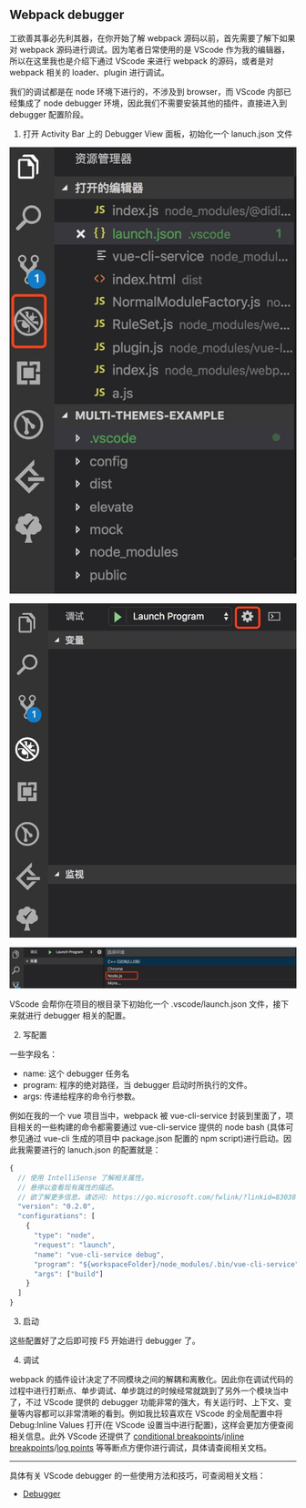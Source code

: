 ## Webpack debugger

工欲善其事必先利其器，在你开始了解 webpack 源码以前，首先需要了解下如果对 webpack 源码进行调试。因为笔者日常使用的是 VScode 作为我的编辑器，所以在这里我也是介绍下通过 VScode 来进行 webpack 的源码，或者是对 webpack 相关的 loader、plugin 进行调试。

我们的调试都是在 node 环境下进行的，不涉及到 browser，而 VScode 内部已经集成了 node debugger 环境，因此我们不需要安装其他的插件，直接进入到 debugger 配置阶段。

1. 打开 Activity Bar 上的 Debugger View 面板，初始化一个 lanuch.json 文件

![webpack-debug-1](../images/webpack/webpack-debug-1.jpeg)

![webpack-debug-2](../images/webpack/webpack-debug-2.jpeg)

![webpack-debug-3](../images/webpack/webpack-debug-3.jpeg)

VScode 会帮你在项目的根目录下初始化一个 .vscode/launch.json 文件，接下来就进行 debugger 相关的配置。

2. 写配置

一些字段名：

- name: 这个 debugger 任务名
- program: 程序的绝对路径，当 debugger 启动时所执行的文件。
- args: 传递给程序的命令行参数。

例如在我的一个 vue 项目当中，webpack 被 vue-cli-service 封装到里面了，项目相关的一些构建的命令都需要通过 vue-cli-service 提供的 node bash (具体可参见通过 vue-cli 生成的项目中 package.json 配置的 npm script)进行启动。因此我需要进行的 lanuch.json 的配置就是：

```javascript
{
  // 使用 IntelliSense 了解相关属性。
  // 悬停以查看现有属性的描述。
  // 欲了解更多信息，请访问: https://go.microsoft.com/fwlink/?linkid=830387
  "version": "0.2.0",
  "configurations": [
    {
      "type": "node",
      "request": "launch",
      "name": "vue-cli-service debug",
      "program": "${workspaceFolder}/node_modules/.bin/vue-cli-service",
      "args": ["build"]
    }
  ]
}
```

3. 启动

这些配置好了之后即可按 F5 开始进行 debugger 了。

4. 调试

webpack 的插件设计决定了不同模块之间的解耦和离散化。因此你在调试代码的过程中进行打断点、单步调试、单步跳过的时候经常就跳到了另外一个模块当中了，不过 VScode 提供的 debugger 功能非常的强大，有关运行时、上下文、变量等内容都可以非常清晰的看到。例如我比较喜欢在 VScode 的全局配置中将 Debug:Inline Values 打开(在 VScode 设置当中进行配置)，这样会更加方便查阅相关信息。此外 VScode 还提供了 [conditional breakpoints](https://code.visualstudio.com/docs/editor/debugging#_conditional-breakpoints)/[inline breakpoints](https://code.visualstudio.com/docs/editor/debugging#_inline-breakpoints)/[log points](https://code.visualstudio.com/docs/editor/debugging#_logpoints) 等等断点方便你进行调试，具体请查阅相关文档。

---

具体有关 VScode debugger 的一些使用方法和技巧，可查阅相关文档：

* [Debugger](https://code.visualstudio.com/docs/editor/debugging)
